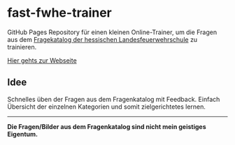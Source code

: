 # fast-fwhe-trainer

GitHub Pages Repository für einen kleinen Online-Trainer, um die Fragen aus dem [Fragekatalog der hessischen Landesfeuerwehrschule](https://hlfs.hessen.de/sites/hlfs.hessen.de/files/2023-02/Fragenkatalog%202022.pdf) zu trainieren.

[Hier gehts zur Webseite](https://thetca.github.io/fast-fwhe-trainer/)

## Idee
Schnelles üben der Fragen aus dem Fragenkatalog mit Feedback. Einfach Übersicht der einzelnen Kategorien und somit zielgerichtetes lernen.


___
**Die Fragen/Bilder aus dem Fragenkatalog sind nicht mein geistiges Eigentum.**
